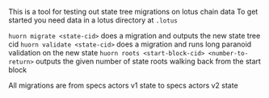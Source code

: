 This is a tool for testing out state tree migrations on lotus chain data
To get started you need data in a lotus directory at `.lotus`

`huorn migrate <state-cid>` does a migration and outputs the new state tree cid
`huorn validate <state-cid>` does a migration and runs long paranoid validation on the new state
`huorn roots <start-block-cid> <number-to-return>` outputs the given number of state roots walking back from the start block

All migrations are from specs actors v1 state to specs actors v2 state